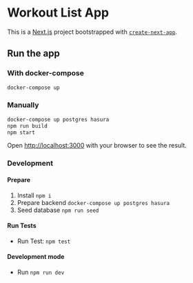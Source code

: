 # Workout List App

This is a [Next.js](https://nextjs.org/) project bootstrapped with [`create-next-app`](https://github.com/vercel/next.js/tree/canary/packages/create-next-app).

## Run the app

### With docker-compose

```bash
docker-compose up
```

### Manually

```bash
docker-compose up postgres hasura
npm run build
npm start
```

Open [http://localhost:3000](http://localhost:3000) with your browser to see the result.

### Development

#### Prepare

1. Install `npm i`
2. Prepare backend `docker-compose up postgres hasura`
3. Seed database `npm run seed`

#### Run Tests

* Run Test: `npm test`

#### Development mode

* Run `npm run dev`
